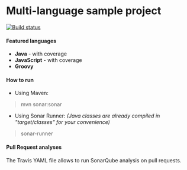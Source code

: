 Multi-language sample project
=======================

[![Build status](https://travis-ci.org/bellingard/multi-language-test.svg?branch=master)](https://travis-ci.org/bellingard/multi-language-test)

#### Featured languages
- **Java** - with coverage
- **JavaScript** - with coverage
- **Groovy**

#### How to run
- Using Maven:

> mvn sonar:sonar

- Using Sonar Runner: *(Java classes are already compiled in "target/classes" for your convenience)*

> sonar-runner

#### Pull Request analyses

The Travis YAML file allows to run SonarQube analysis on pull requests.
